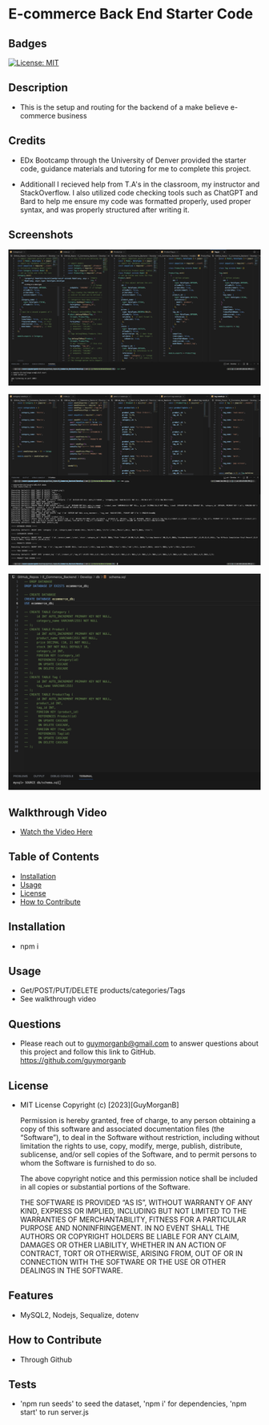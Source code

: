 # E-commerce Back End Starter Code

  ## Badges
  [![License: MIT](https://img.shields.io/badge/License-MIT-blue.svg)](https://opensource.org/licenses/MIT)

  ## Description
  - This is the setup and routing for the backend of a make believe e-commerce business

  ## Credits

  - EDx Bootcamp through the University of Denver provided the starter code, guidance materials and tutoring for me to complete this project.
  
  - Additionall I recieved help from T.A's in the classroom, my instructor and StackOverflow. I also utilized code checking tools such as ChatGPT and Bard to help me ensure my code was formatted properly, used proper syntax, and was properly structured after writing it.


  ## Screenshots
  ![Schema Models & start server](https://github.com/guymorganb/E_Commerce_Backend/blob/main/Develop/db/startServe_schemaModels.png?raw=true)

  ![NPM run seeds](https://github.com/guymorganb/E_Commerce_Backend/blob/main/Develop/db/npmRunSeeds.png?raw=true)

  ![Create Database](https://github.com/guymorganb/E_Commerce_Backend/blob/main/Develop/db/SOURCEschema.png?raw=true)

  ## Walkthrough Video

  - [Watch the Video Here](https://drive.google.com/file/d/1-Y245nGclkQc7sC5aWlBXRP3ADkYta-u/view?usp=drive_link)

  ## Table of Contents
  - [Installation](#installation)
  - [Usage](#usage)
  - [License](#license)
  - [How to Contribute](#how-to-contribute)
  
  ## Installation
  - npm i
  
  ## Usage
  - Get/POST/PUT/DELETE products/categories/Tags
  - See walkthrough video
  
  ## Questions
  - Please reach out to guymorganb@gmail.com to answer questions about this project and follow this link to GitHub. https://github.com/guymorganb

  ## License
  - MIT License
 Copyright (c) [2023][GuyMorganB]

      Permission is hereby granted, free of charge, to any person obtaining a copy of this software and associated documentation files (the “Software”), to deal in the Software without restriction, including without limitation the rights to use, copy, modify, merge, publish, distribute, sublicense, and/or sell copies of the Software, and to permit persons to whom the Software is furnished to do so.

      The above copyright notice and this permission notice shall be included in all
      copies or substantial portions of the Software.

      THE SOFTWARE IS PROVIDED “AS IS”, WITHOUT WARRANTY OF ANY KIND, EXPRESS OR IMPLIED, INCLUDING BUT NOT LIMITED TO THE WARRANTIES OF MERCHANTABILITY, FITNESS FOR A PARTICULAR PURPOSE AND NONINFRINGEMENT. IN NO EVENT SHALL THE AUTHORS OR COPYRIGHT HOLDERS BE LIABLE FOR ANY CLAIM, DAMAGES OR OTHER LIABILITY, WHETHER IN AN ACTION OF CONTRACT, TORT OR OTHERWISE, ARISING FROM, OUT OF OR IN CONNECTION WITH THE SOFTWARE OR THE USE OR OTHER DEALINGS IN THE SOFTWARE.


  ## Features
  - MySQL2, Nodejs, Sequalize, dotenv

  ## How to Contribute
  - Through Github
  
  ## Tests
  - 'npm run seeds' to seed the dataset, 'npm i' for dependencies, 'npm start' to run server.js
